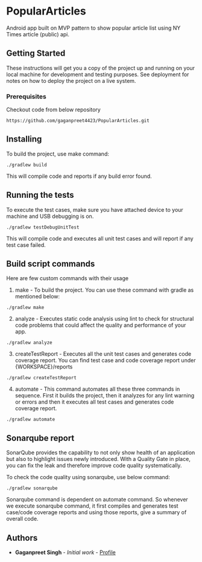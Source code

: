 # PopularArticles
Android app built on MVP pattern to show popular article list using NY Times article (public) api.



## Getting Started

These instructions will get you a copy of the project up and running on your local machine for development and testing purposes. See deployment for notes on how to deploy the project on a live system.

### Prerequisites

Checkout code from below repository

```
https://github.com/gaganpreet4423/PopularArticles.git
```

## Installing

To build the project, use make command:

```
./gradlew build
```

This will compile code and reports if any build error found.


## Running the tests

To execute the test cases, make sure you have attached device to your machine and USB debugging is on.

```
./gradlew testDebugUnitTest
```

This will compile code and executes all unit test cases and will report if any test case failed.

## Build script commands

Here are few custom commands with their usage

1. make - To build the project. You can use these command with gradle as mentioned below:

```
./gradlew make
```

2. analyze - Executes static code analysis using lint to check for structural code problems that could affect the quality and performance of your app.

```
./gradlew analyze
```

3. createTestReport - Executes all the unit test cases and generates code coverage report. You can find test case and code coverage report under {WORKSPACE}/reports

```
./gradlew createTestReport
```

4. automate - This command automates all these three commands in sequence. First it builds the project, then it analyzes for any lint warning or errors and then it executes all test cases and generates code coverage report.

```
./gradlew automate
```

## Sonarqube report

SonarQube provides the capability to not only show health of an application but also to highlight issues newly introduced. With a Quality Gate in place, you can fix the leak and therefore improve code quality systematically.

To check the code quality using sonarqube, use below command:

```
./gradlew sonarqube
```
Sonarqube command is dependent on automate command. So whenever we execute sonarqube command, it first compiles and generates test case/code coverage reports and using those reports, give a summary of overall code.

## Authors

* **Gaganpreet Singh** - *Initial work* - [Profile](https://github.com/gaganpreet4423)
